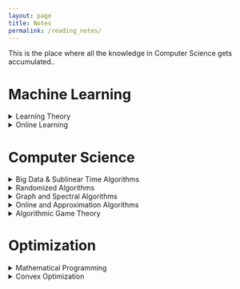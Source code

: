 ```yaml
---
layout: page
title: Notes
permalink: /reading_notes/
---
```


This is the place where all the knowledge in Computer Science gets accumulated..

# Machine Learning

<details>
  <summary markdown='span'>Learning Theory</summary>
  
  * [Computational Learning Theory](https://www.cs.ox.ac.uk/people/varun.kanade/teaching/CLT-MT2018/lectures/) - Varun Kanade 2018

  * [Machine Learning Theory](https://people.cs.umass.edu/~akshay/courses/cs690m/) - Akshay Krishnamurthy 2017

  * [Machine Learning Theory](http://mjt.cs.illinois.edu/courses/mlt-f18/) (contains links to other courses) - Matus Telgarski 2018

  * [Machine Learning Theory](http://www.cs.cornell.edu/courses/cs6783/2018sp/lectures.html) - Karthik Sridharan

  * [Statistical Learning Theory](https://drona.csa.iisc.ac.in/~shivani/Teaching/E0370/Aug-2011/index.html) - Shivani Agarwal 2011

  * [Theoretical Machine Learning](https://www.cs.princeton.edu/courses/archive/spring19/cos511/schedule.html) - Robert Shapire 2019

  * [Topics in Artificial Intelligence (Learning Theory)](https://ambujtewari.github.io/teaching/LearningTheory-Spring2008/) - Ambuj Tewari 2008

  * [Computational and Statistical Learning Theory](https://ttic.uchicago.edu/~nati/Teaching/TTIC31120/2015/) - Nati Srebro

  * [Introduction to Computational Learning Theory](http://www.cs.columbia.edu/~cs4252/) (only handwritten notes) - Rocco Servedio 2018
  
  * [Machine Learning Theory](https://mltheory.github.io/CS7545/) - Jake Abernethy 2019
  
  * [Advanced Learning Theory](http://www.iliasdiakonikolas.org/teaching/Fall19/CS880.html) - Ilias Diakonikolas 2019
  
  * [Robustness in Machine Learning](https://jerryzli.github.io/robust-ml-fall19.html) - Jerry Li 2019
  
  * [Robust Statistic](https://www.stat.berkeley.edu/~jsteinhardt/stat260/index.html) - Jacob Steinhardt 2019

</details>


<details>
  <summary markdown='span'>Online Learning</summary>

  * [Introduction to Online Learning](https://haipeng-luo.net/courses/CSCI699/index.html) - Haipeng Luo 2017

  * [Online Methods in Machine Learning, Theory and Applications](http://www.mit.edu/~rakhlin/6.883/#notes) - Sasha Rakhlin

  * [Online Learning](https://courses.cs.washington.edu/courses/cse599s/14sp/index.html) - Brendan McMahan 2014

  * [Advanced Topics in ML and AG](http://advanced-topics-ml-agt-tau-2018.wikidot.com/course-schedule) - Mansour 2018

  * [Online and Adaptive Methods for Machine Learning](https://courses.cs.washington.edu/courses/cse599i/18wi/) - Jamieson 2018

  * [Slivkins](https://www.cs.umd.edu/~slivkins/CMSC858G-fall16/) - Advanced Topics in Theory of Computing: Bandits, Experts, and Games 2016

  * [Introduction to Online Learning](https://parameterfree.com/lecture-notes-on-online-learning/) - Orabona 2019

</details>

# Computer Science

<details>
  <summary markdown='span'>Big Data & Sublinear Time Algorithms</summary>

  * [Resources about Big Data courses](https://www.sketchingbigdata.org)

  * [Andoni](http://www.mit.edu/~andoni/algoS19/index.html)

  * [Andoni - Razenstheyn](https://ilyaraz.org/static/class/)

  * [Woodruff](http://www.cs.cmu.edu/~dwoodruf/teaching/15859-fall19/index.html) - contains link to other courses

  * [Robert Krauthgamer](http://www.wisdom.weizmann.ac.il/~robi/teaching/2018b-SublinearAlgorithms/)

  * [Ronitt Rubinfeld](http://people.csail.mit.edu/ronitt/COURSE/S19/)

  * [Eric Price](https://www.cs.utexas.edu/~ecprice/courses/sublinear/)

</details>

<details>
  <summary markdown='span'>Randomized Algorithms</summary>

  * [Randomized algorithms and probabilistic analysis](https://homes.cs.washington.edu/~jrl/teaching/cse525au16/index.htmlRandomized Algorithms) - James R. Lee  2016 

  * [Randomized Algorithms](https://sarielhp.org/teach/13/b_574_rand_alg/) - Sariel Har-Peled 2014

  * [Randomness and computation](http://appsrv.cse.cuhk.edu.hk/~chi/csc5450-2011/notes.html) - Lap Chi Lau

  * [Randomized Algorithms](https://www.cs.utexas.edu/~ecprice/courses/randomized/) - Eric Price 2016

</details>

<details>
  <summary markdown='span'>Graph and Spectral Algorithms</summary>

  * [Spectral algorithms](https://www.cc.gatech.edu/~rpeng/CS7540_S17/ ) - Georgia Tech 

  * [Spectral Graph Theory](http://www.cs.yale.edu/homes/spielman/561/561schedule.html), Spielman 2018 (there are various edition of this course on his page)
  
  * [Spectral Graph Theory and Algorithmic Applications](http://web.stanford.edu/class/msande337/) - Amin Saberi
  
  * [Spectral Graph Theory](https://people.orie.cornell.edu/dpw/orie6334/Fall2016/) - David P. Williamson (contains links to other courses)

  * [Spectral Graph Theory and the Laplacian Paradigm](http://www.cs.cmu.edu/afs/cs/academic/class/15859n-f18/schedule.html) - Gary Miller 2018

  * [Graph algorithms](http://theory.stanford.edu/~virgi/cs267/index.html) - Virginia Vassilevska Williams 2016
  
  * [Algorithms for Graphs and Matrices](http://people.csail.mit.edu/virgi/6.890/) - Virginia Vassilevska Williams 
  
  * [Graphs, Linear Algebra, and Optimization](https://people.csail.mit.edu/madry/6S978/) - Aleksander Mądry 2015
  
  * [Graph algorithms](https://www2.cs.duke.edu/courses/spring17/compsci590.5/) - Debmalya Panigrahi 2017
  
  * [Sparse Approximations](https://www.cs.ubc.ca/~nickhar/W13/) - Nick Harvey 2012
  
  * [Iterative methods for graph algorithm and network analysis](http://cs-people.bu.edu/orecchia/CS591fa18/course.html) - Lorenzo Orecchia 2018
  
</details>
  
<details>
  <summary markdown='span'>Online and Approximation Algorithms</summary>
  
  * [Online and Approximation Algorithms](http://www14.in.tum.de/lehre/2017WS/oa/index.html.en) - Susanne Albers 2017
  
  * [Algorithms and Uncertainty](https://www.win.tue.nl/~nikhil/AU16/) - Nikhil Bansal 2016

  * [Efficient Algorithms and Data Structures II](http://www14.in.tum.de/lehre/2019SS/ea/index.html.en) - Harald Racke 2019

  * [Approximation Algorithms](https://www.cs.jhu.edu/~mdinitz/classes/ApproxAlgorithms/Spring2019/) - Michael Dinitz 2019

  * [Approximation Algorithms and Hardness of Approximation](https://theory.epfl.ch/osven/courses/Approx13/) - Ola Svensson (maybe 2013)

  * [Approximation Algorithms](http://www.cs.technion.ac.il/~rabani/236521.04.wi.html) - Yuval Rabani 
  
  * [Advanced Approximation Algorithms](http://www.cs.cmu.edu/~anupamg/adv-approx/) - Anupam Gupta and Ryan O'Donnell 2008
 
  * [Approximation Algorithms](https://www2.cs.duke.edu/courses/fall17/compsci632/) - Debmalya Panigrahi 2017

  * [Optimization and Algorithmic paradigms](https://people.eecs.berkeley.edu/~luca/cs261/) - Luca Trevisan 2011

  * [Approximation Algorithms](http://pages.cs.wisc.edu/~shuchi/courses/880-S07/) - Shuchi Chawla 2007
  
  * [Recent Advances in Approximation Algorithms](https://homes.cs.washington.edu/~shayan/courses/approx/index.html) - Shayan Oveis Gharan 2015
  
</details>

<details>
  <summary markdown='span'>Algorithmic Game Theory</summary>
  
  * [Algorithmic Game Theory and Data Science](http://www.vsyrgkanis.com/6853sp19/) - Constantinos Daskalakis & Vasilis Syrgkanis 2019
  
  * [Learning, Games, and Electronic Markets](https://www.cs.cornell.edu/courses/cs683/2007sp/) - Robert Kleinberg 2007
  
  * [Algorithms, Games, and Networks](https://www.cs.cmu.edu/~arielpro/15896/index.html) - Ariel Procaccia & Avrim Blum 2013
  
  * [Algorithmic Game Theory](http://timroughgarden.org/f13/f13.html) - Tim Roughgarden 2013
  
  * [Economics, AI, and Optimization](http://www.columbia.edu/~ck2945/courses/s20_8100/) - Christian Kroer 2020
  
  * [Algorithmic Game Theory](https://www.cs.cmu.edu/~sandholm/cs15-892F13/algorithmic-game-theory.pdf) - book by Nisan, Roughgarden, Tardos, Vazirani
  
</details>

# Optimization

<details>
  <summary markdown='span'>Mathematical Programming</summary>
  
  * [Mathematical Programming](https://people.orie.cornell.edu/shmoys/or630/notes-06/lec25.pdf) - David Shmoys (link to lecture 25)
  
  * [Polyhedral Techniques in Combinatorial Optimization Stanford](https://theory.stanford.edu/~jvondrak/MATH233B-2017/MATH233B.html) - Jan Vondrak 2017
  
  * [Linear and SemiDefinite Programming](http://www.cs.cmu.edu/afs/cs.cmu.edu/academic/class/15859-f11/www/) - Gupta & O'Donnell
  
  * [Algebraic Techniques and semidefinite programming](https://learning-modules.mit.edu/materials/index.html?uuid=/course/6/sp19/6.256#materials) - Pablo Parrilo
  
</details>

<details>
  <summary markdown='span'>Convex Optimization</summary>

  * [Convexity and Optimization](https://cs.uwaterloo.ca/~lapchi/cs798/notes.html) - Lap Chi Lau
  
  * [Algorithms for Convex Optimization](https://nisheethvishnoi.wordpress.com/convex-optimization/) - Nisheet Vishnoi
  
  * [A Mini-Course on Convex Optimization](https://theory.epfl.ch/vishnoi/Nisheeth-VishnoiFall2014-ConvexOptimization.pdf) - Notes by Vishnoi
  
  * [Introduction to Optimization Theory](http://www.aaronsidford.com/sp17_opt_theory.html) - Aaron Sidford 2017
  
  * [Convex Optimization I](http://stanford.edu/class/ee364a/index.html) - Stephen Boyd & John Duchi

  * [Convex Optimization II](http://web.stanford.edu/class/ee364b/) - John Duchi
  
  * [Convex Optimization](http://www.cs.cmu.edu/~pradeepr/convexopt/) - Pradeep Ravikumar & Aarti Singh 2017
  
  * [Convex Optimization and Approximation](https://ee227c.github.io) -  Moritz Hardt 2018
  
  * [Optimization for Machine Learning](https://github.com/epfml/OptML_course) - Martin Jaggi
  
  * [Convex Optimization](http://www.stat.cmu.edu/~ryantibs/convexopt-F18/) -  Ryan Tibshirani 2018 
  
  * [Optimization Methods in Statistics](https://ambujtewari.github.io/teaching/STATS608A-Fall2015/) - Ambuj Tewari 2015 (with link to other courses) 
  
  * [Cheat Sheet - series of posts](http://www.pokutta.com/blog/research/2018/12/07/cheatsheet-smooth-idealized.html) - Sebastian Pokutta

  * [Advanced Structured Prediction and Optimization](http://www-labs.iro.umontreal.ca/~slacoste/teaching/ift6132/W20/lectures.html) - Simon Lacoste-Julien 2020


</details>
